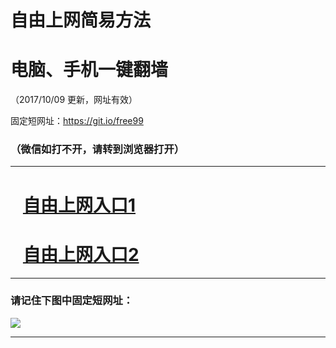 ﻿# 自由上网简易方法

# 电脑、手机一键翻墙

（2017/10/09 更新，网址有效）

固定短网址：https://git.io/free99

### （微信如打不开，请转到浏览器打开）


***





# &nbsp;&nbsp; <a href="http://ft514015811.fwq-tz-1001.info/fwqtz01.html?t=100900128100 " target="_blank">自由上网入口1</a>
# &nbsp;&nbsp; <a href="http://ft26811977.fwq-tz-1002.info/fwqtz02.html?t=100900111667 " target="_blank">自由上网入口2</a>
***

### 请记住下图中固定短网址：

<img src="https://s3-us-west-2.amazonaws.com/fwq-1001/yjfq-20170905okok.png" /> 


***

